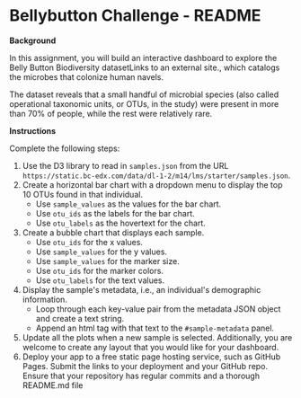 # Bellybutton Challenge - README
__Background__

In this assignment, you will build an interactive dashboard to explore the Belly Button Biodiversity datasetLinks to an external site., which catalogs the microbes that colonize human navels.

The dataset reveals that a small handful of microbial species (also called operational taxonomic units, or OTUs, in the study) were present in more than 70% of people, while the rest were relatively rare.

__Instructions__

Complete the following steps:

1. Use the D3 library to read in `samples.json` from the URL `https://static.bc-edx.com/data/dl-1-2/m14/lms/starter/samples.json`.
2. Create a horizontal bar chart with a dropdown menu to display the top 10 OTUs found in that individual.
     * Use `sample_values` as the values for the bar chart.
     * Use `otu_ids` as the labels for the bar chart.
     * Use `otu_labels` as the hovertext for the chart.
3. Create a bubble chart that displays each sample.
     * Use `otu_ids` for the x values.
     * Use `sample_values` for the y values.
     * Use `sample_values` for the marker size.
     * Use `otu_ids` for the marker colors.
     * Use `otu_labels` for the text values.
4. Display the sample's metadata, i.e., an individual's demographic information.
     * Loop through each key-value pair from the metadata JSON object and create a text string.
     * Append an html tag with that text to the `#sample-metadata` panel.
5. Update all the plots when a new sample is selected. Additionally, you are welcome to create any layout that you would like for your dashboard.
6. Deploy your app to a free static page hosting service, such as GitHub Pages. Submit the links to your deployment and your GitHub repo. Ensure that your repository has regular commits and a thorough README.md file
